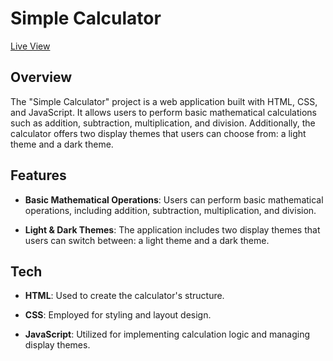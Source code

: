 # Simple Calculator

[Live View](https://ardiansyah1506.github.io/Kalkulator)

## Overview

The "Simple Calculator" project is a web application built with HTML, CSS, and JavaScript. It allows users to perform basic mathematical calculations such as addition, subtraction, multiplication, and division. Additionally, the calculator offers two display themes that users can choose from: a light theme and a dark theme.

## Features

- **Basic Mathematical Operations**: Users can perform basic mathematical operations, including addition, subtraction, multiplication, and division.

- **Light & Dark Themes**: The application includes two display themes that users can switch between: a light theme and a dark theme.

## Tech

- **HTML**: Used to create the calculator's structure.

- **CSS**: Employed for styling and layout design.

- **JavaScript**: Utilized for implementing calculation logic and managing display themes.
